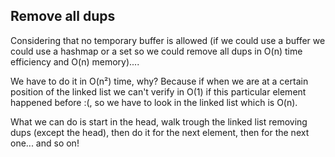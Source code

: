 ## Remove all dups

Considering that no temporary buffer is allowed
(if we could use a buffer we could use a hashmap or a set so we could remove all dups in O(n)
time efficiency and O(n) memory)....

We have to do it in O(n²) time, why? Because if when we are at a certain position of
the linked list we can't verify in O(1) if this particular element happened before
:(, so we have to look in the linked list which is O(n).

What we can do is start in the head, walk trough the linked list
removing dups (except the head), then do it for the next
element, then for the next one... and so on!
